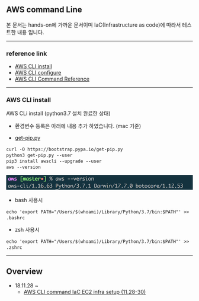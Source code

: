 ## AWS command Line
본 문서는 hands-on에 가까운 문서이며 IaC(Infrastructure as code)에 따라서 테스트한 내용 입니다.

---
### reference link
- [AWS CLI install](https://docs.aws.amazon.com/ko_kr/cli/latest/userguide/cli-install-macos.html#awscli-install-osx-path)
- [AWS CLI configure](https://docs.aws.amazon.com/ko_kr/cli/latest/userguide/cli-chap-getting-started.html#cli-quick-configuration)
- [AWS CLI Command Reference](https://docs.aws.amazon.com/cli/latest/reference/ec2/index.html#cli-aws-ec2)

---
### AWS CLI install
AWS CLi install (python3.7 설치 완료한 상태)
* 환경변수 등록은 아래에 내용 추가 하였습니다. (mac 기준)
- [get-pip.py](get-pip.py)
```
curl -O https://bootstrap.pypa.io/get-pip.py
python3 get-pip.py --user
pip3 install awscli --upgrade --user
aws --version
```
![aws-version](images/aws-version.png)
* bash 사용시
```
echo 'export PATH="/Users/$(whoami)/Library/Python/3.7/bin:$PATH"' >> .bashrc
```
* zsh 사용시
```
echo 'export PATH="/Users/$(whoami)/Library/Python/3.7/bin:$PATH"' >> .zshrc
```

---

## Overview

* 18.11.28 ~
    * [AWS CLI command IaC EC2 infra setup (11.28-30)](https://github.com/Moon-Tae-Kwon/devops/tree/master/aws/ec2/README.md)